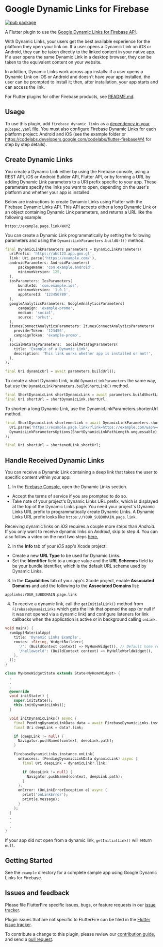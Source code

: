 # Google Dynamic Links for Firebase

[![pub package](https://img.shields.io/pub/v/firebase_dynamic_links.svg)](https://pub.dartlang.org/packages/firebase_dynamic_links)

A Flutter plugin to use the [Google Dynamic Links for Firebase API](https://firebase.google.com/docs/dynamic-links/).

With Dynamic Links, your users get the best available experience for the platform they open your link on. If a user opens a Dynamic Link on iOS or Android, they can be taken directly to the linked content in your native app. If a user opens the same Dynamic Link in a desktop browser, they can be taken to the equivalent content on your website.

In addition, Dynamic Links work across app installs: if a user opens a Dynamic Link on iOS or Android and doesn't have your app installed, the user can be prompted to install it; then, after installation, your app starts and can access the link.

For Flutter plugins for other Firebase products, see [README.md](https://github.com/FirebaseExtended/flutterfire/blob/master/README.md).

## Usage

To use this plugin, add `firebase_dynamic_links` as a [dependency in your `pubspec.yaml` file](https://flutter.io/platform-plugins/). You must also configure Firebase Dynamic Links for each platform project: Android and iOS (see the example folder or https://codelabs.developers.google.com/codelabs/flutter-firebase/#4 for step by step details).

## Create Dynamic Links

You create a Dynamic Link either by using the Firebase console, using a REST API, iOS or Android Builder API, Flutter API, or by forming a URL by adding Dynamic Link parameters to a URI prefix specific to your app. These parameters specify the links you want to open, depending on the user's platform and whether your app is installed.

Below are instructions to create Dynamic Links using Flutter with the Firebase Dynamic Links API. This API accepts either a long Dynamic Link or an object containing Dynamic Link parameters, and returns a URL like the following example:

```
https://example.page.link/WXYZ
```

You can create a Dynamic Link programmatically by setting the following parameters and using the `DynamicLinkParameters.buildUrl()` method.

```dart
final DynamicLinkParameters parameters = DynamicLinkParameters(
  uriPrefix: 'https://abc123.app.goo.gl',
  link: Uri.parse('https://example.com/'),
  androidParameters: AndroidParameters(
      packageName: 'com.example.android',
      minimumVersion: 125,
  ),
  iosParameters: IosParameters(
      bundleId: 'com.example.ios',
      minimumVersion: '1.0.1',
      appStoreId: '123456789',
  ),
  googleAnalyticsParameters: GoogleAnalyticsParameters(
      campaign: 'example-promo',
      medium: 'social',
      source: 'orkut',
  ),
  itunesConnectAnalyticsParameters: ItunesConnectAnalyticsParameters(
    providerToken: '123456',
    campaignToken: 'example-promo',
  ),
  socialMetaTagParameters:  SocialMetaTagParameters(
    title: 'Example of a Dynamic Link',
    description: 'This link works whether app is installed or not!',
  ),
);

final Uri dynamicUrl = await parameters.buildUrl();
```

To create a short Dynamic Link, build `DynamicLinkParameters` the same way, but use the `DynamicLinkParameters.buildShortLink()` method.

```dart
final ShortDynamicLink shortDynamicLink = await parameters.buildShortLink();
final Uri shortUrl = shortDynamicLink.shortUrl;
```

To shorten a long Dynamic Link, use the DynamicLinkParameters.shortenUrl method.

```dart
final ShortDynamicLink shortenedLink = await DynamicLinkParameters.shortenUrl(
  Uri.parse('https://example.page.link/?link=https://example.com/&apn=com.example.android&ibn=com.example.ios'),
  DynamicLinkParametersOptions(ShortDynamicLinkPathLength.unguessable),
);

final Uri shortUrl = shortenedLink.shortUrl;
```

## Handle Received Dynamic Links

You can receive a Dynamic Link containing a deep link that takes the user to specific content within your app:

1. In the [Firebase Console](https://console.firebase.google.com), open the Dynamic Links section.
  - Accept the terms of service if you are prompted to do so.
  - Take note of your project's Dynamic Links URL prefix, which is displayed at the top of the Dynamic Links page. You need your project's Dynamic Links URL prefix to programmatically create Dynamic Links. A Dynamic Links URL prefix looks like `https://YOUR_SUBDOMAIN.page.link`.

Receiving dynamic links on *iOS* requires a couple more steps than *Android*. If you only want to receive dynamic links on *Android*, skip to step 4. You can also follow a video on the next two steps [here.](https://youtu.be/sFPo296OQqk?t=2m40s)

2. In the **Info** tab of your *iOS* app's Xcode project:
  - Create a new **URL Type** to be used for Dynamic Links.
  - Set the **Identifier** field to a unique value and the **URL Schemes** field to be your bundle identifier, which is the default URL scheme used by Dynamic Links.

3. In the **Capabilities** tab of your app's Xcode project, enable **Associated Domains** and add the following to the **Associated Domains** list:

```
applinks:YOUR_SUBDOMAIN.page.link
```

4. To receive a dynamic link, call the `getInitialLink()` method from `FirebaseDynamicLinks` which gets the link that opened the app (or null if it was not opened via a dynamic link)
and configure listeners for link callbacks when the application is active or in background calling `onLink`.

```dart
void main() {
  runApp(MaterialApp(
    title: 'Dynamic Links Example',
    routes: <String, WidgetBuilder>{
      '/': (BuildContext context) => MyHomeWidget(), // Default home route
      '/helloworld': (BuildContext context) => MyHelloWorldWidget(),
    },
  ));
}

class MyHomeWidgetState extends State<MyHomeWidget> {
  .
  .
  .
  @override
  void initState() {
    super.initState();
    this.initDynamicLinks();
  }

  void initDynamicLinks() async {
    final PendingDynamicLinkData data = await FirebaseDynamicLinks.instance.getInitialLink();
    final Uri deepLink = data?.link;

    if (deepLink != null) {
      Navigator.pushNamed(context, deepLink.path);
    }

    FirebaseDynamicLinks.instance.onLink(
      onSuccess: (PendingDynamicLinkData dynamicLink) async {
        final Uri deepLink = dynamicLink?.link;

        if (deepLink != null) {
          Navigator.pushNamed(context, deepLink.path);
        }
      },
      onError: (OnLinkErrorException e) async {
        print('onLinkError');
        print(e.message);
      }
    );
  }
  .
  .
  .
}
```

If your app did not open from a dynamic link, `getInitialLink()` will return `null`.

## Getting Started

See the `example` directory for a complete sample app using Google Dynamic Links for Firebase.

## Issues and feedback

Please file FlutterFire specific issues, bugs, or feature requests in our [issue tracker](https://github.com/FirebaseExtended/flutterfire/issues/new).

Plugin issues that are not specific to FlutterFire can be filed in the [Flutter issue tracker](https://github.com/flutter/flutter/issues/new).

To contribute a change to this plugin,
please review our [contribution guide](https://github.com/FirebaseExtended/flutterfire/blob/master/CONTRIBUTING.md),
and send a [pull request](https://github.com/FirebaseExtended/flutterfire/pulls).
